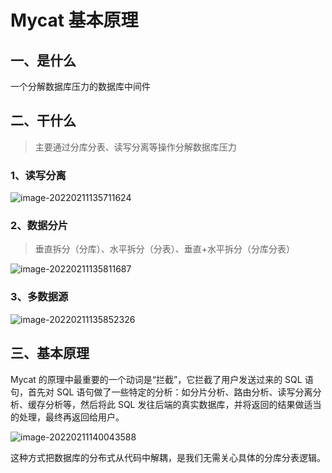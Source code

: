 # Mycat 基本原理

## 一、是什么

一个分解数据库压力的数据库中间件

## 二、干什么

> 主要通过分库分表、读写分离等操作分解数据库压力

### 1、读写分离

![image-20220211135711624](C:\Users\liudong\AppData\Roaming\Typora\typora-user-images\image-20220211135711624.png)

### 2、数据分片

> 垂直拆分（分库）、水平拆分（分表）、垂直+水平拆分（分库分表）

![image-20220211135811687](C:\Users\liudong\AppData\Roaming\Typora\typora-user-images\image-20220211135811687.png)

### 3、多数据源

![image-20220211135852326](C:\Users\liudong\AppData\Roaming\Typora\typora-user-images\image-20220211135852326.png)

## 三、基本原理

Mycat 的原理中最重要的一个动词是“拦截”，它拦截了用户发送过来的 SQL 语句，首先对 SQL 语句做了一些特定的分析：如分片分析、路由分析、读写分离分析、缓存分析等，然后将此 SQL 发往后端的真实数据库，并将返回的结果做适当的处理，最终再返回给用户。

![image-20220211140043588](C:\Users\liudong\AppData\Roaming\Typora\typora-user-images\image-20220211140043588.png)

这种方式把数据库的分布式从代码中解耦，是我们无需关心具体的分库分表逻辑。


